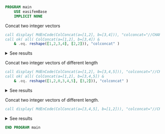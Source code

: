 ```fortran
PROGRAM main
    USE easifemBase
    IMPLICIT NONE
```

Concat two integer vectors

```fortran
call display( MdEnCode(ColConcat(a=[1,2], b=[3,4])), "colconcat="//CHAR_LF//CHAR_LF )
call ok( all( ColConcat(a=[1,2], b=[3,4]) &
    & .eq. reshape([1,2,3,4], [2,2])), "colconcat" )
```

<details>
<summary>See results</summary>
<div>

|   |   |
| - | - |
| 1 | 3 |
| 2 | 4 |

</div>
</details>

Concat two integer vectors of different length

```fortran
call display( MdEnCode(ColConcat(a=[1,2], b=[3,4,5])), "colconcat="//CHAR_LF//CHAR_LF )
call ok( all( ColConcat(a=[1,2], b=[3,4,5]) &
    & .eq. reshape([1,2,0,3,4,5], [3,2])), "colconcat" )
```

<details>
<summary>See results</summary>
<div>

|   |   |
| - | - |
| 1 | 3 |
| 2 | 4 |
| 0 | 5 |

</div>
</details>

Concat two integer vectors of different length.

```fortran
call display( MdEnCode(ColConcat(a=[3,4,5], b=[1,2])), "colconcat="//CHAR_LF//CHAR_LF )
```

<details>
<summary>See results</summary>
<div>

colconcat=

|   |   |
| - | - |
| 3 | 1 |
| 4 | 2 |
| 5 | 0 |

</div>
</details>

```fortran
END PROGRAM main
```
